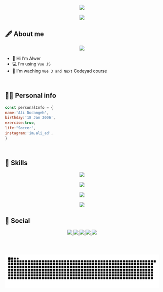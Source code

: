 <P align="center" width="100%">
  <img src="https://readme-typing-svg.herokuapp.com/?font=Righteous&size=35&center=true&vCenter=true&width=700&height=70&duration=3000&lines=Hi+I'm+Alwer+👋;+I+am++a+Frontend+Developer+💻;" />
<P/>
  <P align="center" width="100%">
  <img src="https://visitcount.itsvg.in/api?id=Ad-alwer&label=Profile%20Views&pretty=false"  />
<P/>



<h2> 🖋️ About me</h2>

<P align="center" width="100%">
  <img src="https://github-widgetbox.vercel.app/api/profile?username=Ad-alwer&data=followers,repositories,stars,commits&theme=nautilus"  />
<P/>


- 👋 Hi I'm Alwer
- 💻 I'm using  `Vue JS`
- 🏫 I'm waching `Vue 3 and Nuxt` Codeyad course
<br>

<h2> 🙎‍♂️ Personal info</h2>

```Javascript
const personalInfo = {
name:'Ali Dodangeh',
birthday:'18 Jan 2006',
exercise:true,
life:"Soccer",
instagram:'im.ali_ad',
}
```

<br>
<h2> 🔧 Skills</h2>

<P align="center" width="50%">
  <img src="https://github-widgetbox.vercel.app/api/skills?languages=js,ts,html,json,mysql,powershell,markdown&includeNames=true&theme=nautilus"  />
<P/>
  
  <P align="center" width="50%">
  <img src="https://github-widgetbox.vercel.app/api/skills?frameworks=vue,nuxt,bootstrap,express,node&includeNames=true&theme=nautilus"  />
<P/>
  
  <P align="center" width="50%">
  <img src="https://github-widgetbox.vercel.app/api/skills?tools=git,docker,npm,mongodb,redis,nginx,prettier&includeNames=true&theme=nautilus"  />
<P/>

  <P align="center" width="50%">
  <img src="https://github-widgetbox.vercel.app/api/skills?software=linux,windows,vscode&includeNames=true&theme=nautilus"  />
<P/>





<h2> 📱 Social</h2>
 <p align="center">
  <a href="https://yun.ir/Alwer-Instagram">
    <img src="https://github.com/Ad-alwer/Ad-alwer/assets/66328978/7af4e928-388c-4308-a442-396dd869a620">
  </a>
   <a href="https://yun.ir/Alwer-Linkdin">
    <img src="https://github.com/Ad-alwer/Ad-alwer/assets/66328978/48af5164-6c0d-42c1-b471-5569e19cba95">
  </a>
    <a href="https://yun.ir/Alwer-Telegram">
    <img src="https://github.com/Ad-alwer/Ad-alwer/assets/66328978/2a154247-d8cb-4cd8-972b-855ac728dc13">
  </a>
  <a href="https://yun.ir/Alwer-Codepen">
    <img src="https://github.com/Ad-alwer/Ad-alwer/assets/66328978/c30ad1cd-fa2f-4109-b60d-325cbc8bebd7">
  </a>
    <a href="https://yun.ir/Alwer-Youtube">
    <img src="https://github.com/Ad-alwer/Ad-alwer/assets/66328978/e71ad198-a724-4d22-8710-679067734061">
  </a>
</p> 

<br>
<br>
<p align="center">
 <img align="center" src="https://raw.githubusercontent.com/imrrobat/imrrobat/d1b244e170d2b75fdda3efd499eaaf163f7a617c/images/github-contribution-grid-snake.svg" />
</p>







